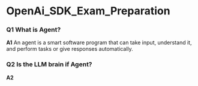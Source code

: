 # OpenAi_SDK_Exam_Preparation

### Q1 What is Agent?
**A1** An agent is a smart software program that can take input, understand it, and perform tasks or give responses automatically.
### Q2 Is the LLM brain if Agent?
**A2** 
